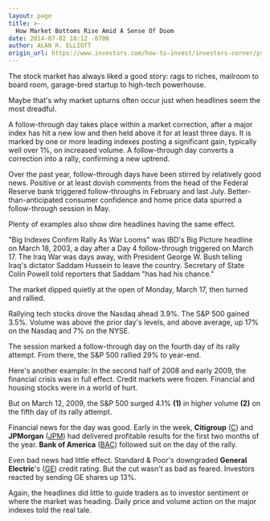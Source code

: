 ```yaml
---
layout: page
title: >-
  How Market Bottoms Rise Amid A Sense Of Doom
date: 2014-07-02 18:12 -0700
author: ALAN R. ELLIOTT
origin_url: https://www.investors.com/how-to-invest/investors-corner/psychology-and-follow-through-days
---
```





The stock market has always liked a good story: rags to riches, mailroom to board room, garage-bred startup to high-tech powerhouse.

  

Maybe that's why market upturns often occur just when headlines seem the most dreadful.

  

A follow-through day takes place within a market correction, after a major index has hit a new low and then held above it for at least three days. It is marked by one or more leading indexes posting a significant gain, typically well over 1%, on increased volume. A follow-through day converts a correction into a rally, confirming a new uptrend.

  

Over the past year, follow-through days have been stirred by relatively good news. Positive or at least dovish comments from the head of the Federal Reserve bank triggered follow-throughs in February and last July. Better-than-anticipated consumer confidence and home price data spurred a follow-through session in May.

  

Plenty of examples also show dire headlines having the same effect.

  

"Big Indexes Confirm Rally As War Looms" was IBD's Big Picture headline on March 18, 2003, a day after a Day 4 follow-through triggered on March 17. The Iraq War was days away, with President George W. Bush telling Iraq's dictator Saddam Hussein to leave the country. Secretary of State Colin Powell told reporters that Saddam "has had his chance."

  

The market dipped quietly at the open of Monday, March 17, then turned and rallied.

  

Rallying tech stocks drove the Nasdaq ahead 3.9%. The S&P 500 gained 3.5%. Volume was above the prior day's levels, and above average, up 17% on the Nasdaq and 7% on the NYSE.

  

The session marked a follow-through day on the fourth day of its rally attempt. From there, the S&P 500 rallied 29% to year-end.

  

Here's another example: In the second half of 2008 and early 2009, the financial crisis was in full effect. Credit markets were frozen. Financial and housing stocks were in a world of hurt.

  

But on March 12, 2009, the S&P 500 surged 4.1% **(1)** in higher volume **(2)** on the fifth day of its rally attempt.

  

Financial news for the day was good. Early in the week, **Citigroup** ([C](https://research.investors.com/quote.aspx?symbol=C)) and **JPMorgan** ([JPM](https://research.investors.com/quote.aspx?symbol=JPM)) had delivered profitable results for the first two months of the year. **Bank of America** ([BAC](https://research.investors.com/quote.aspx?symbol=BAC)) followed suit on the day of the rally.

  

Even bad news had little effect. Standard & Poor's downgraded **General Electric**'s ([GE](https://research.investors.com/quote.aspx?symbol=GE)) credit rating. But the cut wasn't as bad as feared. Investors reacted by sending GE shares up 13%.

  

Again, the headlines did little to guide traders as to investor sentiment or where the market was heading. Daily price and volume action on the major indexes told the real tale.




